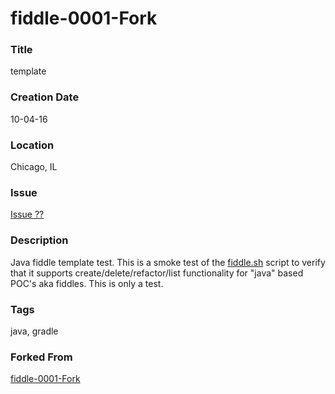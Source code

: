 fiddle-0001-Fork
======

### Title

template


### Creation Date

10-04-16


### Location

Chicago, IL


### Issue

[Issue ??](https://github.com/bradyhouse/house/issues/??)


### Description

Java fiddle template test.  This is a smoke test of the [fiddle.sh](../../scripts/fiddle.sh) script to verify that
it supports create/delete/refactor/list functionality for "java" based POC's aka fiddles. This is only a test.


### Tags

java, gradle


### Forked From

[fiddle-0001-Fork](../fiddle-0000-Template)
